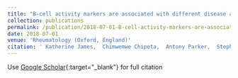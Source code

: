 ```yaml
---
title: "B-cell activity markers are associated with different disease activity domains in primary Sjögren&apos;s syndrome"
collection: publications
permalink: /publication/2018-07-01-B-cell-activity-markers-are-associated-with-different-disease-activity-domains-in-primary-Sjgrens-syndrome
date: 2018-07-01
venue: 'Rheumatology (Oxford, England)'
citation: ' Katherine James,  Chimwemwe Chipeta,  Antony Parker,  Stephen Harding,  Simon Cockell,  Colin Gillespie,  Jennifer Hallinan,  Francesca Barone,  Simon Bowman,  Wan-Fai Ng,  Benjamin Fisher, &quot;B-cell activity markers are associated with different disease activity domains in primary Sjögren&amp;apos;s syndrome.&quot; Rheumatology (Oxford, England), 2018.'
---
```

Use [Google Scholar](https://scholar.google.com/scholar?q=B+cell+activity+markers+are+associated+with+different+disease+activity+domains+in+primary+Sjögren&#x27;s+syndrome){:target="_blank"} for full citation